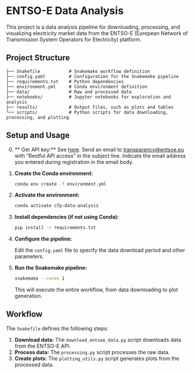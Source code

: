 # ENTSO-E Data Analysis

This project is a data analysis pipeline for downloading, processing, and visualizing electricity market data from the ENTSO-E (European Network of Transmission System Operators for Electricity) platform.

## Project Structure

```
├── Snakefile           # Snakemake workflow definition
├── config.yaml         # Configuration for the Snakemake pipeline
├── requirements.txt    # Python dependencies
├── environment.yml     # Conda environment definition
├── data/               # Raw and processed data
├── notebooks/          # Jupyter notebooks for exploration and analysis
├── results/            # Output files, such as plots and tables
└── scripts/            # Python scripts for data downloading, processing, and plotting
```

## Setup and Usage
0.  ** Get API key:**
    See [here](https://transparencyplatform.zendesk.com/hc/en-us/articles/12845911031188-How-to-get-security-token). Send an email to transparency@entsoe.eu with “Restful API access” in the subject line. Indicate the email address you entered during registration in the email body. 

1.  **Create the Conda environment:**

    ```bash
    conda env create -f environment.yml
    ```

2.  **Activate the environment:**

    ```bash
    conda activate cfp-data-analysis
    ```

3.  **Install dependencies (if not using Conda):**

    ```bash
    pip install -r requirements.txt
    ```

4.  **Configure the pipeline:**

    Edit the `config.yaml` file to specify the data download period and other parameters.

5.  **Run the Snakemake pipeline:**

    ```bash
    snakemake --cores 1
    ```

    This will execute the entire workflow, from data downloading to plot generation.

## Workflow

The `Snakefile` defines the following steps:

1.  **Download data:** The `download_entsoe_data.py` script downloads data from the ENTSO-E API.
2.  **Process data:** The `processing.py` script processes the raw data.
3.  **Create plots:** The `plotting_utils.py` script generates plots from the processed data.
